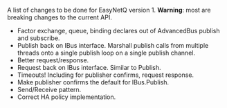 A list of changes to be done for EasyNetQ version 1. **Warning**: most are breaking changes to the current API.

* Factor exchange, queue, binding declares out of AdvancedBus publish and subscribe.
* Publish back on IBus interface. Marshall publish calls from multiple threads onto a single publish loop on a single publish channel.
* Better request/response.
* Request back on IBus interface. Similar to Publish.
* Timeouts! Including for publisher confirms, request response.
* Make publisher confirms the default for IBus.Publish.
* Send/Receive pattern.
* Correct HA policy implementation.